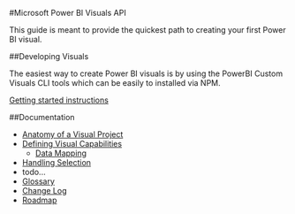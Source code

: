 #Microsoft Power BI Visuals API

This guide is meant to provide the quickest path to creating your first Power BI visual.

##Developing Visuals

The easiest way to create Power BI visuals is by using the PowerBI Custom Visuals CLI tools which can be easily to installed via NPM.

[Getting started instructions](tools/README.md)

##Documentation

* [Anatomy of a Visual Project](VisualProject.md)
* [Defining Visual Capabilities](Capabilities/readme.md)
    * [Data Mapping](Capabilities/dataViewMappings.md)
* [Handling Selection](Selection.md)
* todo...
* [Glossary](Glossary.md)
* [Change Log](ChangeLog.md)
* [Roadmap](Roadmap/Readme.md)
